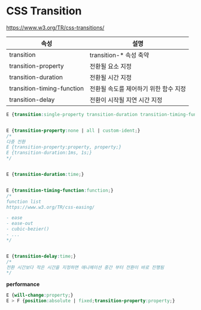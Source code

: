 # CSS Transition

https://www.w3.org/TR/css-transitions/


속성 | 설명
---|---
transition | transition-* 속성 축약     
transition-property | 전환될 요소 지정  
transition-duration | 전환될 시간 지정
transition-timing-function | 전환될 속도를 제어하기 위한 함수 지정  
transition-delay | 전환이 시작될 지연 시간 지정


```css
E {transition:single-property transition-duration transition-timing-function transition-delay;}


E {transition-property:none | all | custom-ident;}
/*
다중 전환
E {transition-property:property, property;}
E {transition-duration:1ms, 1s;}
*/


E {transition-duration:time;}


E {transition-timing-function:function;}
/*
function list
https://www.w3.org/TR/css-easing/

- ease
- ease-out
- cubic-bezier()
- ...
*/


E {transition-delay:time;}
/*
전환 시간보다 작은 시간을 지정하면 애니메이션 중간 부터 전환이 바로 진행됨
*/
```


**performance**   
```css
E {will-change:property;}
E > F {position:absolute | fixed;transition-property:property;}
```